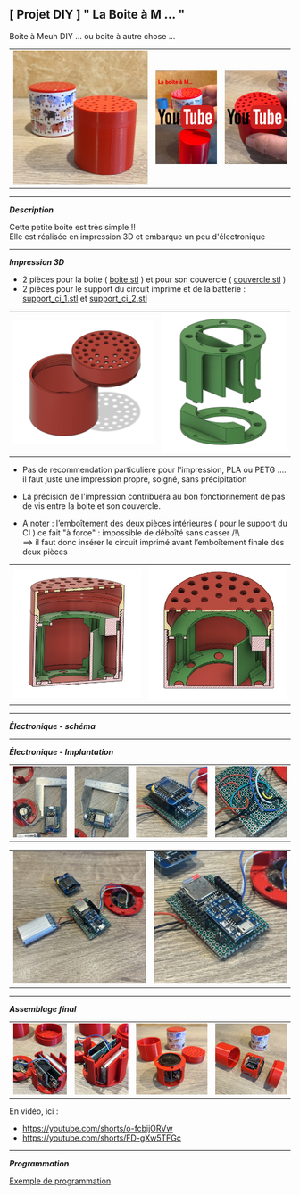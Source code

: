 ## [ Projet DIY ] " La Boite à M ... "
Boite à Meuh DIY ... ou boite à autre chose ...



<table  width="100%"><tbody>
<tr>
<td align="center" width="49%"><img src="photos/IMG_4726.JPEG"></td>

<td align="center" width="24%"><a href="https://youtube.com/shorts/z0yPpo4DU60"><img src="img/boite_a_M_youtube_1.png"></a></td>
<td align="center" width="24%"><a href="https://www.youtube.com/shorts/TMsXGQWfiJk"><img src="img/boite_a_M_youtube_2.png"></a></td>

</tr>
</tbody></table>  

---

***Description***

Cette petite boite est très simple !! <br>
Elle est réalisée en impression 3D et embarque un peu d'électronique <br>


---
***Impression 3D***

* 2 pièces pour la boite ( [boite.stl](STL/boite.stl) ) et pour son couvercle ( [couvercle.stl](STL/couvercle.stl) )
* 2 pièces pour le support du circuit imprimé et de la batterie : [support_ci_1.stl](STL/support_ci_1.stl) et [support_ci_2.stl](STL/support_ci_2.stl)


<table width="100%">
<td align="center"><img src="img/img4.png" ></td>
<td align="center"><img src="img/img5.png" ></td>
</table>

* Pas de recommendation particulière pour l'impression, PLA ou PETG .... il faut juste une impression propre, soigné, sans précipitation<br> 
* La précision de l'impression contribuera au bon fonctionnement de pas de vis entre la boite et son couvercle.<br>

* A noter : l’emboîtement des deux pièces intérieures ( pour le support du CI ) ce fait "à force" : impossible de déboîté sans casser /!\ <br>
==> il faut donc insérer le circuit imprimé avant l’emboîtement finale des deux pièces

<table width="100%">
<td align="center"><img src="img/img2.png" ></td>
<td align="center"><img src="img/img3.png" ></td>
</table>


---
***Électronique - schéma***


---
***Électronique - Implantation***


<table width="100%">
<td align="center"><img src="photos/IMG_4691.JPEG" ></td>
<td align="center"><img src="photos/IMG_4692.JPEG" ></td>
<td align="center"><img src="photos/IMG_4690.JPEG" ></td>
<td align="center"><img src="photos/IMG_4688.JPEG" ></td>

</table>

<table width="100%">
<td align="center"><img src="photos/IMG_4682.JPEG" ></td>
<td align="center"><img src="photos/IMG_4683.JPEG" ></td>
</table>


---
***Assemblage final***


<table width="100%">
<td align="center"><img src="photos/IMG_4693.JPEG" ></td>
<td align="center"><img src="photos/IMG_4694.JPEG" ></td>
<td align="center"><img src="photos/IMG_4721.JPEG" ></td>
<td align="center"><img src="photos/IMG_4722.JPEG" ></td>
</table>

En vidéo, ici :

* https://youtube.com/shorts/o-fcbijORVw
* https://youtube.com/shorts/FD-gXw5TFGc


---
***Programmation***


[Exemple de programmation](code/01_Projet_Boite_a_M.ino)


